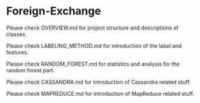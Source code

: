 # Foreign-Exchange

Please check OVERVIEW.md for project structure and descriptions of classes.

Please check LABELING_METHOD.md for introduction of the label and features.

Please check RANDOM_FOREST.md for statistics and analysis for the random forest part.

Please check CASSANDRA.md for introduction of Cassandra related stuff.

Please check MAPREDUCE.md for introduction of MapReduce related stuff.

